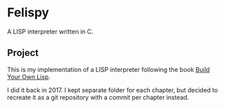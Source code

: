 # Felispy

A LISP interpreter written in C.

## Project

This is my implementation of a LISP interpreter following the book [Build Your Own Lisp](https://www.buildyourownlisp.com/).

I did it back in 2017. I kept separate folder for each chapter, but decided to recreate it as a git repository with a commit per chapter instead.